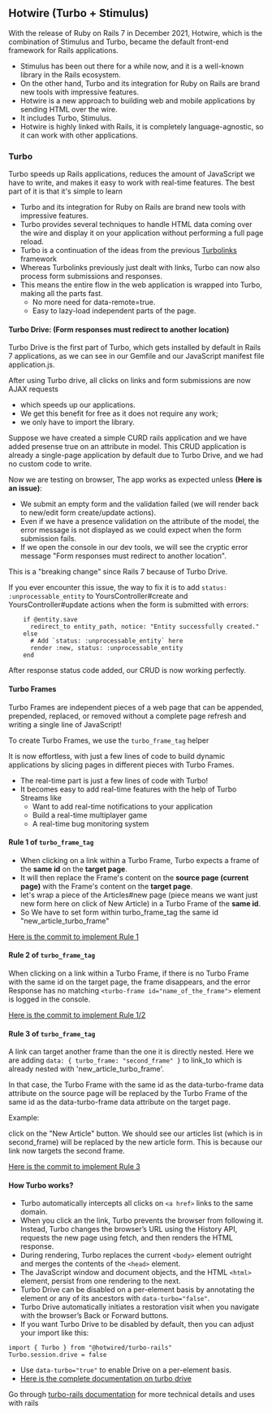 ## Hotwire (Turbo + Stimulus)

With the release of Ruby on Rails 7 in December 2021, Hotwire, which is the combination of Stimulus and Turbo, became the default front-end framework for Rails applications.

- Stimulus has been out there for a while now, and it is a well-known library in the Rails ecosystem. 
- On the other hand, Turbo and its integration for Ruby on Rails are brand new tools with impressive features.
- Hotwire is a new approach to building web and mobile applications by sending HTML over the wire. 
- It includes Turbo, Stimulus.
- Hotwire is highly linked with Rails, it is completely language-agnostic, so it can work with other applications.

### Turbo

Turbo speeds up Rails applications, reduces the amount of JavaScript we have to write, and makes it easy to work with real-time features. The best part of it is that it's simple to learn

- Turbo and its integration for Ruby on Rails are brand new tools with impressive features.
- Turbo provides several techniques to handle HTML data coming over the wire and display it on your application without performing a full page reload. 
- Turbo is a continuation of the ideas from the previous [Turbolinks](https://github.com/turbolinks/turbolinks) framework
- Whereas Turbolinks previously just dealt with links, Turbo can now also process form submissions and responses. 
- This means the entire flow in the web application is wrapped into Turbo, making all the parts fast. 
	- No more need for data-remote=true.
	- Easy to lazy-load independent parts of the page.

#### Turbo Drive: (Form responses must redirect to another location)
 
Turbo Drive is the first part of Turbo, which gets installed by default in Rails 7 applications, as we can see in our Gemfile and our JavaScript manifest file application.js.

After using Turbo drive, all clicks on links and form submissions are now AJAX requests

- which speeds up our applications. 
- We get this benefit for free as it does not require any work; 
- we only have to import the library.

Suppose we have created a simple CURD rails application and we have added presense true on an attribute in model.  This CRUD application is already a single-page application by default due to Turbo Drive, and we had no custom code to write.

Now we are testing on browser, The app works as expected unless **(Here is an issue)**:
- We submit an empty form and the validation failed (we will render back to new/edit form create/update actions). 
- Even if we have a presence validation on the attribute of the model, the error message is not displayed as we could expect when the form submission fails. 
- If we open the console in our dev tools, we will see the cryptic error message "Form responses must redirect to another location".

This is a "breaking change" since Rails 7 because of Turbo Drive. 

If you ever encounter this issue, the way to fix it is to add `status: :unprocessable_entity` to YoursController#create and YoursController#update actions when the form is submitted with errors:

```
	if @entity.save
      redirect_to entity_path, notice: "Entity successfully created."
    else
      # Add `status: :unprocessable_entity` here
      render :new, status: :unprocessable_entity
    end
```

After response status code added, our CRUD is now working perfectly.

#### Turbo Frames

Turbo Frames are independent pieces of a web page that can be appended, prepended, replaced, or removed without a complete page refresh and writing a single line of JavaScript!

To create Turbo Frames, we use the `turbo_frame_tag` helper

It is now effortless, with just a few lines of code to build dynamic applications by slicing pages in different pieces with Turbo Frames.

- The real-time part is just a few lines of code with Turbo!
- It becomes easy to add real-time features with the help of Turbo Streams like
	- Want to add real-time notifications to your application
	- Build a real-time multiplayer game
	- A real-time bug monitoring system 

#### Rule 1 of `turbo_frame_tag`

- When clicking on a link within a Turbo Frame, Turbo expects a frame of the **same id** on the **target page**. 
- It will then replace the Frame's content on the **source page (current page)** with the Frame's content on the **target page**.
- let's wrap a piece of the Articles#new page (piece means we want just new form here on click of New Article) in a Turbo Frame of the **same id**. 
- So We have to set form within turbo_frame_tag the same id "new_article_turbo_frame"

[Here is the commit to implement Rule 1](https://github.com/TecOrb-Developers/rails-hotwire-turbo/commit/6083b88d354fe8bde720e31d253cac78bf9092b5)

#### Rule 2 of `turbo_frame_tag`

 When clicking on a link within a Turbo Frame, if there is no Turbo Frame with the same id on the target page, the frame disappears, and the error Response has no matching `<turbo-frame id="name_of_the_frame">` element is logged in the console.

[Here is the commit to implement Rule 1/2](https://github.com/TecOrb-Developers/rails-hotwire-turbo/commit/5f61f21b42d9e0f1b5fd290952417e8cf1234c11)

#### Rule 3 of `turbo_frame_tag`

A link can target another frame than the one it is directly nested.
Here we are adding `data: { turbo_frame: "second_frame" }` to link_to which is already nested with 'new_article_turbo_frame'.

In that case, the Turbo Frame with the same id as the data-turbo-frame data attribute on the source page will be replaced by the Turbo Frame of the same id as the data-turbo-frame data attribute on the target page.

Example:

click on the "New Article" button. We should see our articles list (which is in second_frame) will be replaced by the new article form. This is because our link now targets the second frame.

[Here is the commit to implement Rule 3](https://github.com/TecOrb-Developers/rails-hotwire-turbo/commit/a992e0dc367d59a131f4a3cdc288ebe3a55125e6)

#### How Turbo works?
- Turbo automatically intercepts all clicks on `<a href>` links to the same domain.
- When you click an the link, Turbo prevents the browser from following it. Instead, Turbo changes the browser’s URL using the History API, requests the new page using fetch, and then renders the HTML response.
- During rendering, Turbo replaces the current `<body>` element outright and merges the contents of the `<head>` element. 
- The JavaScript window and document objects, and the HTML `<html>` element, persist from one rendering to the next.
- Turbo Drive can be disabled on a per-element basis by annotating the element or any of its ancestors with `data-turbo="false"`. 
- Turbo Drive automatically initiates a restoration visit when you navigate with the browser’s Back or Forward buttons.
- If you want Turbo Drive to be disabled by default, then you can adjust your import like this:
```
import { Turbo } from "@hotwired/turbo-rails"
Turbo.session.drive = false
```
- Use `data-turbo="true"` to enable Drive on a per-element basis.
- [Here is the complete documentation on turbo drive](https://turbo.hotwired.dev/handbook/drive)

Go through [turbo-rails documentation](https://github.com/hotwired/turbo-rails) for more technical details and uses with rails 